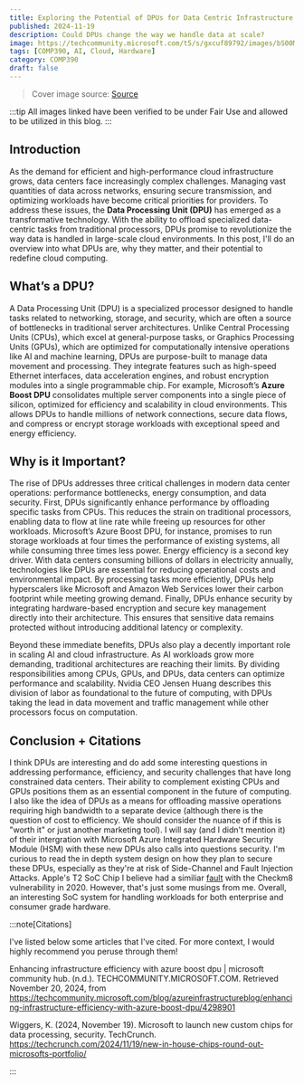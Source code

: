 ```yaml
---
title: Exploring the Potential of DPUs for Data Centric Infrastructure
published: 2024-11-19
description: Could DPUs change the way we handle data at scale?
image: https://techcommunity.microsoft.com/t5/s/gxcuf89792/images/bS00Mjk4OTAxLUZjY0g1RQ?revision=11
tags: [COMP390, AI, Cloud, Hardware]
category: COMP390
draft: false
---
```


> Cover image source: [Source](https://techcommunity.microsoft.com/blog/azureinfrastructureblog/enhancing-infrastructure-efficiency-with-azure-boost-dpu/4298901)

:::tip 
All images linked have been verified to be under Fair Use and allowed to be utilized in this blog. 
:::

## Introduction

As the demand for efficient and high-performance cloud infrastructure grows, data centers face increasingly complex challenges. Managing vast quantities of data across networks, ensuring secure transmission, and optimizing workloads have become critical priorities for providers. To address these issues, the **Data Processing Unit (DPU)** has emerged as a transformative technology. With the ability to offload specialized data-centric tasks from traditional processors, DPUs promise to revolutionize the way data is handled in large-scale cloud environments. In this post, I'll do an overview into what DPUs are, why they matter, and their potential to redefine cloud computing.

## What’s a DPU?

A Data Processing Unit (DPU) is a specialized processor designed to handle tasks related to networking, storage, and security, which are often a source of bottlenecks in traditional server architectures. Unlike Central Processing Units (CPUs), which excel at general-purpose tasks, or Graphics Processing Units (GPUs), which are optimized for computationally intensive operations like AI and machine learning, DPUs are purpose-built to manage data movement and processing. They integrate features such as high-speed Ethernet interfaces, data acceleration engines, and robust encryption modules into a single programmable chip. For example, Microsoft’s **Azure Boost DPU** consolidates multiple server components into a single piece of silicon, optimized for efficiency and scalability in cloud environments. This allows DPUs to handle millions of network connections, secure data flows, and compress or encrypt storage workloads with exceptional speed and energy efficiency.

## Why is it Important?

The rise of DPUs addresses three critical challenges in modern data center operations: performance bottlenecks, energy consumption, and data security. First, DPUs significantly enhance performance by offloading specific tasks from CPUs. This reduces the strain on traditional processors, enabling data to flow at line rate while freeing up resources for other workloads. Microsoft’s Azure Boost DPU, for instance, promises to run storage workloads at four times the performance of existing systems, all while consuming three times less power. Energy efficiency is a second key driver. With data centers consuming billions of dollars in electricity annually, technologies like DPUs are essential for reducing operational costs and environmental impact. By processing tasks more efficiently, DPUs help hyperscalers like Microsoft and Amazon Web Services lower their carbon footprint while meeting growing demand. Finally, DPUs enhance security by integrating hardware-based encryption and secure key management directly into their architecture. This ensures that sensitive data remains protected without introducing additional latency or complexity.

Beyond these immediate benefits, DPUs also play a decently important role in scaling AI and cloud infrastructure. As AI workloads grow more demanding, traditional architectures are reaching their limits. By dividing responsibilities among CPUs, GPUs, and DPUs, data centers can optimize performance and scalability. Nvidia CEO Jensen Huang describes this division of labor as foundational to the future of computing, with DPUs taking the lead in data movement and traffic management while other processors focus on computation.

## Conclusion + Citations

I think DPUs are interesting and do add some interesting questions in addressing performance, efficiency, and security challenges that have long constrained data centers. Their ability to complement existing CPUs and GPUs positions them as an essential component in the future of computing. I also like the idea of DPUs as a means for offloading massive operations requiring high bandwidth to a separate device (although there is the question of cost to efficiency. We should consider the nuance of if this is "worth it" or just another marketing tool). I will say (and I didn't mention it) of their intergration with Microsoft Azure Integrated Hardware Security Module (HSM) with these new DPUs also calls into questions security. I'm curious to read the in depth system design on how they plan to secure these DPUs, especially as they're at risk of Side-Channel and Fault Injection Attacks. Apple's T2 SoC Chip I believe had a similiar [fault](https://www.wired.com/story/apple-t2-chip-unfixable-flaw-jailbreak-mac/) with the Checkm8 vulnerability in 2020. However, that's just some musings from me. Overall, an interesting SoC system for handling workloads for both enterprise and consumer grade hardware.

:::note[Citations]

I've listed below some articles that I've cited. For more context, I would highly recommend you peruse through them!

Enhancing infrastructure efficiency with azure boost dpu | microsoft community hub. (n.d.). TECHCOMMUNITY.MICROSOFT.COM. Retrieved November 20, 2024, from https://techcommunity.microsoft.com/blog/azureinfrastructureblog/enhancing-infrastructure-efficiency-with-azure-boost-dpu/4298901

Wiggers, K. (2024, November 19). Microsoft to launch new custom chips for data processing, security. TechCrunch. https://techcrunch.com/2024/11/19/new-in-house-chips-round-out-microsofts-portfolio/

:::
